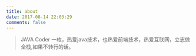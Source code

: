 ```yaml
---
title: about
date: 2017-08-14 22:03:29
comments: false
---
```


>JAVA Coder 一枚，热爱java技术，也热爱前端技术，热爱互联网，立志做全栈,如果不转行的话。

